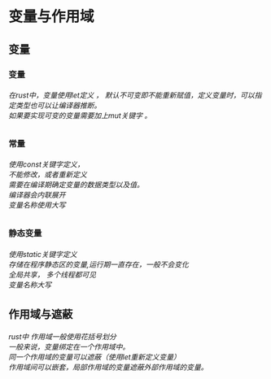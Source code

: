 <h1> 变量与作用域

<h2> 变量   
  
<h3> 变量
 <h6>     在rust中，变量使用let定义 ， 默认不可变即不能重新赋值，定义变量时，可以指定类型也可以让编译器推断。
 <br>  如果要实现可变的变量需要加上mut关键字 。
<h3> 常量 
 <h6> 
  使用const关键字定义，
   <br>  不能修改，或者重新定义
   <br> 需要在编译期确定变量的数据类型以及值。
   <br> 编译器会内联展开
   <br>  变量名称使用大写
<h3> 静态变量
  <h6> 使用static关键字定义
  <br> 存储在程序静态区的变量,运行期一直存在，一般不会变化
  <br> 全局共享， 多个线程都可见
  <br> 变量名称大写
<h2> 作用域与遮蔽
<h6> rust中 作用域一般使用花括号划分  
<br>一般来说，变量绑定在一个作用域中。
<br>同一个作用域的变量可以遮蔽（使用let重新定义变量）
<br>作用域间可以嵌套，局部作用域的变量遮蔽外部作用域的变量。
